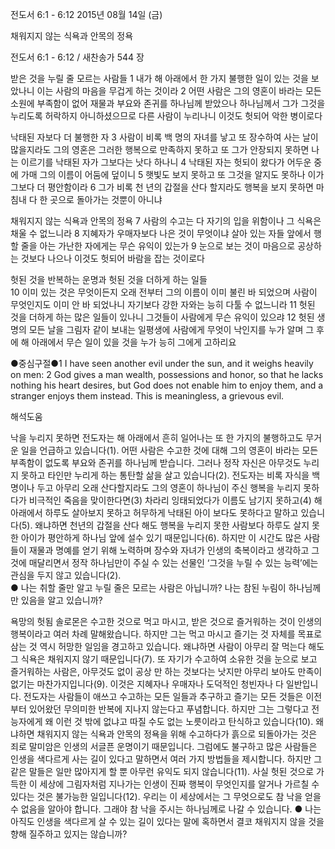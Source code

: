 전도서 6:1 - 6:12 
2015년 08월 14일 (금)

채워지지 않는 식욕과 안목의 정욕



전도서 6:1 - 6:12 / 새찬송가 544 장


받은 것을 누릴 줄 모르는 사람들
1 내가 해 아래에서 한 가지 불행한 일이 있는 것을 보았나니 이는 사람의 마음을 무겁게 하는 것이라 2 어떤 사람은 그의 영혼이 바라는 모든 소원에 부족함이 없어 재물과 부요와 존귀를 하나님께 받았으나 하나님께서 그가 그것을 누리도록 허락하지 아니하셨으므로 다른 사람이 누리나니 이것도 헛되어 악한 병이로다 

낙태된 자보다 더 불행한 자
3 사람이 비록 백 명의 자녀를 낳고 또 장수하여 사는 날이 많을지라도 그의 영혼은 그러한 행복으로 만족하지 못하고 또 그가 안장되지 못하면 나는 이르기를 낙태된 자가 그보다는 낫다 하나니 4 낙태된 자는 헛되이 왔다가 어두운 중에 가매 그의 이름이 어둠에 덮이니 5 햇빛도 보지 못하고 또 그것을 알지도 못하나 이가 그보다 더 평안함이라 6 그가 비록 천 년의 갑절을 산다 할지라도 행복을 보지 못하면 마침내 다 한 곳으로 돌아가는 것뿐이 아니냐 

채워지지 않는 식욕과 안목의 정욕
7 사람의 수고는 다 자기의 입을 위함이나 그 식욕은 채울 수 없느니라 8 지혜자가 우매자보다 나은 것이 무엇이냐 살아 있는 자들 앞에서 행할 줄을 아는 가난한 자에게는 무슨 유익이 있는가 9 눈으로 보는 것이 마음으로 공상하는 것보다 나으나 이것도 헛되어 바람을 잡는 것이로다 

헛된 것을 반복하는 운명과 헛된 것을 더하게 하는 일들  
10 이미 있는 것은 무엇이든지 오래 전부터 그의 이름이 이미 불린 바 되었으며 사람이 무엇인지도 이미 안 바 되었나니 자기보다 강한 자와는 능히 다툴 수 없느니라 
11 헛된 것을 더하게 하는 많은 일들이 있나니 그것들이 사람에게 무슨 유익이 있으랴 12 헛된 생명의 모든 날을 그림자 같이 보내는 일평생에 사람에게 무엇이 낙인지를 누가 알며 그 후에 해 아래에서 무슨 일이 있을 것을 누가 능히 그에게 고하리요  

●중심구절●1 I have seen another evil under the sun, and it weighs heavily on men:  2 God gives a man wealth, possessions and honor, so that he lacks nothing his heart desires, but God does not enable him to enjoy them, and a stranger enjoys them instead. This is meaningless, a grievous evil.

해석도움





낙을 누리지 못하면
전도자는 해 아래에서 흔히 일어나는 또 한 가지의 불행하고도 무거운 일을 언급하고 있습니다(1). 어떤 사람은 수고한 것에 대해 그의 영혼이 바라는 모든 부족함이 없도록 부요와 존귀를 하나님께 받습니다. 그러나 정작 자신은 아무것도 누리지 못하고 타인만 누리게 하는 통탄할 삶을 살고 있습니다(2). 전도자는 비록 자식을 백 명이나 두고 아무리 오래 산다할지라도 그의 영혼이 하나님이 주신 행복을 누리지 못하다가 비극적인 죽음을 맞이한다면(3) 차라리 잉태되었다가 이름도 남기지 못하고(4) 해 아래에서 하루도 살아보지 못하고 허무하게 낙태된 아이 보다도 못하다고 말하고 있습니다(5). 왜냐하면 천년의 갑절을 산다 해도 행복을 누리지 못한 사람보다 하루도 살지 못한 아이가 평안하게 하나님 앞에 설수 있기 때문입니다(6). 하지만 이 시간도 많은 사람들이 재물과 명예를 얻기 위해 노력하며 장수와 자녀가 인생의 축복이라고 생각하고 그것에 매달리면서 정작 하나님만이 주실 수 있는 선물인  ‘그것을 누릴 수 있는 능력’에는 관심을 두지 않고 있습니다(2).  
● 나는 취할 줄만 알고 누릴 줄은 모르는 사람은 아닙니까? 나는 참된 누림이 하나님께만 있음을 알고 있습니까?

욕망의 헛됨 
솔로몬은 수고한 것으로 먹고 마시고, 받은 것으로  즐거워하는 것이 인생의 행복이라고 여러 차례 말해왔습니다. 하지만 그는 먹고 마시고 즐기는 것 자체를 목표로 삼는 것 역시 허망한 일임을 경고하고 있습니다. 왜냐하면 사람이 아무리 잘 먹는다 해도 그 식욕은 채워지지 않기 때문입니다(7). 또 자기가 수고하여 소유한 것을 눈으로 보고 즐거워하는 사람은, 아무것도 없이 공상 만 하는 것보다는 낫지만 아무리 보아도 만족이 없기는 마찬가지입니다(9). 이것은 지혜자나 우매자나 도덕적인 청빈자나 다 일반입니다. 전도자는 사람들이 애쓰고 수고하는 모든 일들과 추구하고 즐기는 모든 것들은 이전부터 있어왔던 무의미한 반복에 지나지 않는다고 푸념합니다. 하지만 그는 그렇다고 전능자에게 왜 이런 것 밖에 없냐고 따질 수도 없는 노릇이라고 탄식하고 있습니다(10). 왜냐하면 채워지지 않는 식욕과 안목의 정욕을 위해 수고하다가 흙으로 되돌아가는 것은 죄로 말미암은 인생의 서글픈 운명이기 때문입니다. 그럼에도 불구하고 많은 사람들은 인생을 색다르게 사는 길이 있다고 말하면서 여러 가지 방법들을 제시합니다. 하지만 그 같은 말들은 일만 많아지게 할 뿐 아무런 유익도 되지 않습니다(11). 사실 헛된 것으로 가득한 이 세상에 그림자처럼 지나가는 인생이 진짜 행복이 무엇인지를 알거나 가르칠 수 있다는 것은 불가능한 일입니다(12). 우리는 이 세상에서는 그 무엇으로도 참 낙을 얻을 수 없음을 알아야 합니다. 그래야 참 낙을 주시는 하나님께로 나갈 수 있습니다. 
● 나는 아직도 인생을 색다르게 살 수 있는 길이 있다는 말에 혹하면서 결코 채워지지 않을 것을 향해 질주하고 있지는 않습니까?